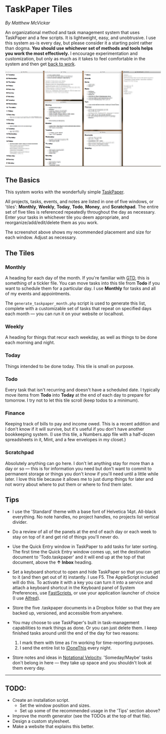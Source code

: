 # TaskPaper Tiles

*By Matthew McVickar*

An organizational method and task management system that uses TaskPaper and a few scripts. It is lightweight, easy, and unobtrusive. I use this system as-is every day, but please consider it a starting point rather than dogma. **You should use whichever set of methods and tools helps you work the most effectively.** I encourage experimentation and customization, but only as much as it takes to feel comfortable in the system and then get [back to work](http://5by5.tv/b2w).

![Taskpaper Screenshot](https://github.com/matthewmcvickar/taskpaper-tiles/blob/master/screenshot.png?raw=true)

## The Basics

This system works with the wonderfully simple [TaskPaper](http://www.hogbaysoftware.com/products/taskpaper).

All projects, tasks, events, and notes are listed in one of five windows, or 'tiles': **Monthly**, **Weekly**, **Today**, **Todo**, **Money**, and **Scratchpad**. The entire set of five tiles is referenced repeatedly throughout the day as necessary. Enter your tasks in whichever tile you deem appropriate, and reorganize/add/edit/delete them as you work.

The screenshot above shows my recommended placement and size for each window. Adjust as necessary.

## The Tiles

### Monthly

A heading for each day of the month. If you're familiar with [GTD](http://www.davidco.com/about-gtd), this is something of a tickler file. You can move tasks into this tile from **Todo** if you want to schedule them for a particular day. I use **Monthly** for tasks and all of my events and appointments.

The `generate_taskpaper_month.php` script is used to generate this list, complete with a customizable set of tasks that repeat on specified days each month — you can run it on your website or localhost.

### Weekly

A heading for things that recur each weekday, as well as things to be done each morning and night.

### Today

Things intended to be done today. This tile is small on purpose.

### Todo

Every task that isn't recurring and doesn't have a scheduled date. I typically move items from **Todo** into **Today** at the end of each day to prepare for tomorrow. I try not to let this tile scroll (keep todos to a minimum).

### Finance

Keeping track of bills to pay and income owed. This is a recent addition and I don't know if it will survive, but it's useful if you don't have another bookkeeping system. (I use this tile, a Numbers.app file with a half-dozen spreadsheets in it, Mint, and a few envelopes in my closet.)

### Scratchpad

Absolutely anything can go here. I don't let anything stay for more than a day or so — this is for information you need but don't want to commit to permanent storage or things you don't know if you'll need until a little while later. I love this tile because it allows me to just dump things for later and not worry about where to put them or where to find them later.

## Tips

- I use the 'Standard' theme with a base font of Helvetica 14pt. All-black everything. No note handles, no project handles, no projects list vertical divider.

- Do a review of all of the panels at the end of each day or each week to stay on top of it and get rid of things you'll never do.

- Use the Quick Entry window in TaskPaper to add tasks for later sorting. The first time the Quick Entry window comes up, set the destination document to 'Todo.taskpaper' and it will end up at the top of that document, above the **↑ Inbox** heading.

- Set a keyboard shortcut to open and hide TaskPaper so that you can get to it (and then get out of it) instantly. I use F5. The AppleScript included will do this. To activate it with a key you can turn it into a service and attach a keyboard shortcut in the Keyboard panel of System Preferences, use [FastScripts](http://www.red-sweater.com/fastscripts/), or use your application launcher of choice (I use [Alfred](http://www.alfredapp.com/)).

- Store the five .taskpaper documents in a Dropbox folder so that they are backed up, versioned, and accessible from anywhere.

- You may choose to use TaskPaper's built in task-management capabilities to mark things as done. Or you can just delete them. I keep finished tasks around until the end of the day for two reasons:
	1. I mark them with time as I'm working for time-reporting purposes.
	2. I send the entire list to [iDoneThis](http://idonethis.com/) every night.

- Store notes and ideas in [Notational Velocity](http://notational.net/). 'Someday/Maybe' tasks don't belong in here — they take up space and you shouldn't look at them every day.

---

## TODO:

- Create an installation script.
	- Set the window position and sizes.
	- Set up some of the recommended usage in the 'Tips' section above?
- Improve the month generator (see the TODOs at the top of that file).
- Design a custom stylesheet.
- Make a website that explains this better.